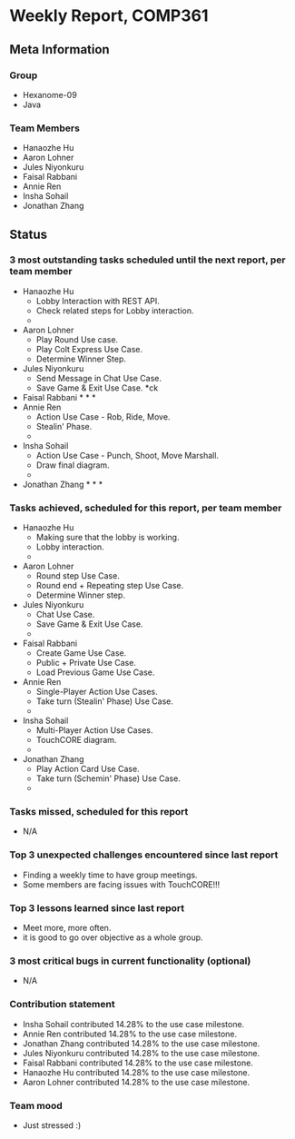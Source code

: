 # Weekly Report, COMP361

## Meta Information

### Group

 * Hexanome-09
 * Java

### Team Members

 * Hanaozhe Hu
 * Aaron Lohner
 * Jules Niyonkuru
 * Faisal Rabbani
 * Annie Ren
 * Insha Sohail
 * Jonathan Zhang


## Status

### 3 most outstanding tasks scheduled until the next report, per team member

 * Hanaozhe Hu
   * Lobby Interaction with REST API.
   * Check related steps for Lobby interaction.
   *
 * Aaron Lohner
   * Play Round Use case.
   * Play Colt Express Use Case.
   * Determine Winner Step.
 * Jules Niyonkuru
   * Send Message in Chat Use Case.
   * Save Game & Exit Use Case.
   *ck 
 * Faisal Rabbani
   *
   *
   *
 * Annie Ren
   * Action Use Case - Rob, Ride, Move.
   * Stealin' Phase.
   * 
 * Insha Sohail
   * Action Use Case - Punch, Shoot, Move Marshall.
   * Draw final diagram.
   *
 * Jonathan Zhang
   *
   *
   *

### Tasks achieved, scheduled for this report, per team member

 * Hanaozhe Hu
   * Making sure that the lobby is working.
   * Lobby interaction.
   *
 * Aaron Lohner
   * Round step Use Case.
   * Round end + Repeating step Use Case.
   * Determine Winner step.
 * Jules Niyonkuru
   * Chat Use Case.
   * Save Game & Exit Use Case.
   *
 * Faisal Rabbani
   *  Create Game Use Case.
   *  Public + Private Use Case.
   *  Load Previous Game Use Case.
 * Annie Ren
   *  Single-Player Action Use Cases.
   *  Take turn (Stealin' Phase) Use Case.
   *  
 * Insha Sohail
   * Multi-Player Action Use Cases.
   * TouchCORE diagram.
   *  
 * Jonathan Zhang
   *  Play Action Card Use Case.
   *  Take turn (Schemin' Phase) Use Case.
   *  

### Tasks missed, scheduled for this report 
   * N/A

### Top 3 unexpected challenges encountered since last report
   * Finding a weekly time to have group meetings.
   * Some members are facing issues with TouchCORE!!! 

### Top 3 lessons learned since last report
   * Meet more, more often.
   * it is good to go over objective as a whole group.

### 3 most critical bugs in current functionality (optional)
   * N/A

### Contribution statement
   * Insha Sohail contributed 14.28% to the use case milestone.
   * Annie Ren contributed 14.28% to the use case milestone.
   * Jonathan Zhang contributed 14.28% to the use case milestone.
   * Jules Niyonkuru contributed 14.28% to the use case milestone.
   * Faisal Rabbani contributed 14.28% to the use case milestone.
   * Hanaozhe Hu contributed 14.28% to the use case milestone.
   * Aaron Lohner contributed 14.28% to the use case milestone.
   

### Team mood

   * Just stressed :)
